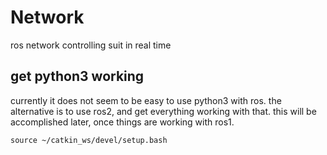 # Network

ros network controlling suit in real time

## get python3 working

currently it does not seem to be easy to use python3 with ros. the alternative is to use ros2, and get everything working with that. this will be accomplished later, once things are working with ros1.

`source ~/catkin_ws/devel/setup.bash`
